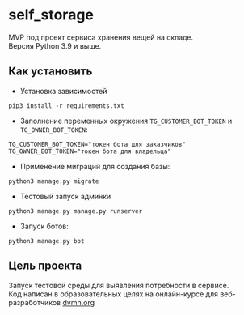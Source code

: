 # self_storage
 MVP под проект сервиса хранения вещей на складе.  
 Версия Python 3.9 и выше.

## Как установить
- Установка зависимостей  
```
pip3 install -r requirements.txt
```
- Заполнение переменных окружения `TG_CUSTOMER_BOT_TOKEN` и `TG_OWNER_BOT_TOKEN`:
```
TG_CUSTOMER_BOT_TOKEN="токен бота для заказчиков"
TG_OWNER_BOT_TOKEN="токен бота для владельца"
```
- Применение миграций для создания базы:
```
python3 manage.py migrate
```
- Тестовый запуск админки
```
python3 manage.py manage.py runserver
```
- Запуск ботов:
```
python3 manage.py bot
```
## Цель проекта
Запуск тестовой среды для выявления потребности в сервисе.  
Код написан в образовательных целях на онлайн-курсе для веб-разработчиков [dvmn.org](https://dvmn.org/)

